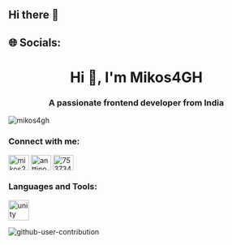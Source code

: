 ## Hi there 👋

## 🌐 Socials:
<h1 align="center">Hi 👋, I'm Mikos4GH</h1>
<h3 align="center">A passionate frontend developer from India</h3>

<p align="left"> <img src="https://komarev.com/ghpvc/?username=mikos4gh&label=Profile%20views&color=0e75b6&style=flat" alt="mikos4gh" /> </p>

<h3 align="left">Connect with me:</h3>
<p align="left">
<a href="https://instagram.com/mikos296" target="blank"><img align="center" src="https://raw.githubusercontent.com/rahuldkjain/github-profile-readme-generator/master/src/images/icons/Social/instagram.svg" alt="mikos296" height="30" width="40" /></a>
<a href="https://www.youtube.com/c/anttino" target="blank"><img align="center" src="https://raw.githubusercontent.com/rahuldkjain/github-profile-readme-generator/master/src/images/icons/Social/youtube.svg" alt="anttino" height="30" width="40" /></a>
<a href="https://discord.gg/753734557039198267" target="blank"><img align="center" src="https://raw.githubusercontent.com/rahuldkjain/github-profile-readme-generator/master/src/images/icons/Social/discord.svg" alt="753734557039198267" height="30" width="40" /></a>
</p>

<h3 align="left">Languages and Tools:</h3>
<p align="left"> <a href="https://unity.com/" target="_blank" rel="noreferrer"> <img src="https://www.vectorlogo.zone/logos/unity3d/unity3d-icon.svg" alt="unity" width="40" height="40"/> </a> </p>


<!-- Proudly created with GPRM ( https://gprm.itsvg.in ) -->
![github-user-contribution](https://github.com/user-attachments/assets/29c26cbd-d46e-4ba2-a077-024da163c0af)
